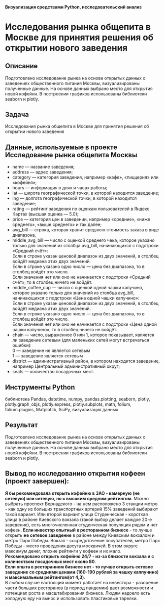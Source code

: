#### Визуализация средствами Python, исследовательский анализ
# Исследования рынка общепита в Москве для принятия решения об открытии нового заведения
##  Описание
Подготовлено исследование рынка на основе открытых данных о заведениях общественного питания Москвы, визуализированы полученные данные. На основе данных выбрано место для открытия новой кофейни. В построении графиков использованы библиотеки seaborn и plotly. 
## Задача
Исследования рынка общепита в Москве для принятия решения об открытии нового заведения  
## Данные, используемые в проекте Исследование рынка общепита Москвы  
- name — название заведения;  
- address — адрес заведения;  
- category — категория заведения, например «кафе», «пиццерия» или «кофейня»;  
- hours — информация о днях и часах работы;  
- lat — широта географической точки, в которой находится заведение;  
- lng — долгота географической точки, в которой находится заведение;
- rating — рейтинг заведения по оценкам пользователей в Яндекс Картах (высшая оценка — 5.0);  
- price — категория цен в заведении, например «средние», «ниже среднего», «выше среднего» и так далее;  
- avg_bill — строка, которая хранит среднюю стоимость заказа в виде диапазона,   
- middle_avg_bill — число с оценкой среднего чека, которое указано только для значений из столбца avg_bill, начинающихся с подстроки «Средний счёт»:  
Если в строке указан ценовой диапазон из двух значений, в столбец войдёт медиана этих двух значений.  
Если в строке указано одно число — цена без диапазона, то в столбец войдёт это число.  
Если значения нет или оно не начинается с подстроки «Средний счёт», то в столбец ничего не войдёт.  
- middle_coffee_cup — число с оценкой одной чашки капучино, которое указано только для значений из столбца avg_bill, начинающихся с подстроки «Цена одной чашки капучино»:  
Если в строке указан ценовой диапазон из двух значений, в столбец войдёт медиана этих двух значений.  
Если в строке указано одно число — цена без диапазона, то в столбец войдёт это число.  
Если значения нет или оно не начинается с подстроки «Цена одной чашки капучино», то в столбец ничего не войдёт.  
- chain — число, выраженное 0 или 1, которое показывает, является ли заведение сетевым (для маленьких сетей могут встречаться ошибки):  
0 — заведение не является сетевым  
1 — заведение является сетевым  
- district — административный район, в котором находится заведение, например Центральный административный округ;  
- seats — количество посадочных мест.  
## Инструменты Python  
библиотека Pandas, datetime, numpy, pandas.plotting, seaborn, plotly, plotly.graph_objs, plotly.express, plotly.subplots, math, folium, folium.plugins, Matplotlib, SciPy, визуализация данных 
## Результат
Подготовлено исследование рынка на основе открытых данных о заведениях общественного питания Москвы, визуализированы полученные данные. На основе данных выбрано место для открытия новой кофейни. В построении графиков использованы библиотеки seaborn и plotly.  
## Вывод по исследованию открытия кофеен (проект завершен):  
**Я бы рекомендовала открыть кофейню в ЗАО - камерную (не сетевую)  или сетевую, но с высоким средним рейтингом.** Можно выбрать проспект Вернадского - на нем расположено 3 станции метро - как одну из больших транспортных артерий 15% заведений выбирают такой вариант. Или второй вариант улица Студенческая - короткая улица в районе Киевского вокзала (такой выбор делает каждое 20-е заведение), есть многочисленная студенческая популяция рядом и нет кофеен.
**Если инвестор опытный в ресторанном бизнесе** - то лучше открыть **не сетевое заведение** в районе между Киевским вокзалом и метро Парк Победы. Вокзал - сосредоточение покупателей, метро Парк Победы - место проведения досуга москвичей. В этом округе максимум денег, плохие рейтинги у кофеен и их мало.  
**Рекомендовано открыть кофейню 24/7 - из-за близости вокзала и с количеством посадочных мест  около 80**.  
**Если опыта в ресторанном бизнесе нет - то лучше открыть сетевое заведение со средними ценами (160-190 рублей за чашку каппучино) и максимальным рейтингом(от 4,3)**.  
В любом случае настоящий момент работает на инвестора - разорение части больших ресторанов (в период пандемии) дает возможности и потенциал роста и масштабирования бизнеса. Людям надоело есть холодную еду на вынос и использовать пластиковые тарелки.
